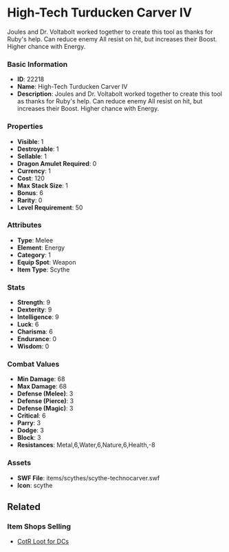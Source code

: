 # High-Tech Turducken Carver IV

Joules and Dr. Voltabolt worked together to create this tool as thanks for Ruby's help. Can reduce enemy All resist on hit, but increases their Boost. Higher chance with Energy.

### Basic Information

- **ID**: 22218
- **Name**: High-Tech Turducken Carver IV
- **Description**: Joules and Dr. Voltabolt worked together to create this tool as thanks for Ruby&#039;s help. Can reduce enemy All resist on hit, but increases their Boost. Higher chance with Energy.

### Properties

- **Visible**: 1
- **Destroyable**: 1
- **Sellable**: 1
- **Dragon Amulet Required**: 0
- **Currency**: 1
- **Cost**: 120
- **Max Stack Size**: 1
- **Bonus**: 6
- **Rarity**: 0
- **Level Requirement**: 50

### Attributes

- **Type**: Melee
- **Element**: Energy
- **Category**: 1
- **Equip Spot**: Weapon
- **Item Type**: Scythe

### Stats

- **Strength**: 9
- **Dexterity**: 9
- **Intelligence**: 9
- **Luck**: 6
- **Charisma**: 6
- **Endurance**: 0
- **Wisdom**: 0

### Combat Values

- **Min Damage**: 68
- **Max Damage**: 68
- **Defense (Melee)**: 3
- **Defense (Pierce)**: 3
- **Defense (Magic)**: 3
- **Critical**: 6
- **Parry**: 3
- **Dodge**: 3
- **Block**: 3
- **Resistances**: Metal,6,Water,6,Nature,6,Health,-8

### Assets

- **SWF File**: items/scythes/scythe-technocarver.swf
- **Icon**: scythe

## Related

### Item Shops Selling

- [CotR Loot for DCs](../item-shops/820-cotr-loot-for-dcs.md)

